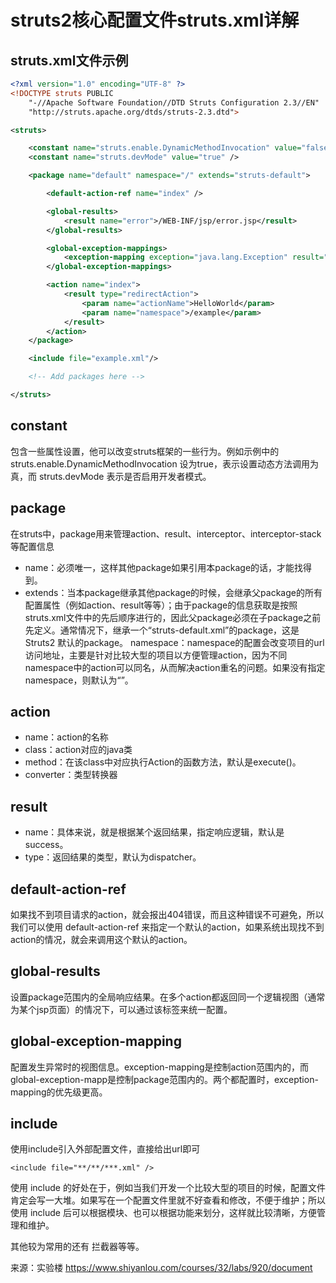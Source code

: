 # struts2核心配置文件struts.xml详解
## struts.xml文件示例
```xml
<?xml version="1.0" encoding="UTF-8" ?>
<!DOCTYPE struts PUBLIC
    "-//Apache Software Foundation//DTD Struts Configuration 2.3//EN"
    "http://struts.apache.org/dtds/struts-2.3.dtd">

<struts>

    <constant name="struts.enable.DynamicMethodInvocation" value="false" />
    <constant name="struts.devMode" value="true" />

    <package name="default" namespace="/" extends="struts-default">

        <default-action-ref name="index" />

        <global-results>
            <result name="error">/WEB-INF/jsp/error.jsp</result>
        </global-results>

        <global-exception-mappings>
            <exception-mapping exception="java.lang.Exception" result="error"/>
        </global-exception-mappings>

        <action name="index">
            <result type="redirectAction">
                <param name="actionName">HelloWorld</param>
                <param name="namespace">/example</param>
            </result>
        </action>
    </package>

    <include file="example.xml"/>

    <!-- Add packages here -->

</struts>
```
## constant
<constant>包含一些属性设置，他可以改变struts框架的一些行为。例如示例中的 struts.enable.DynamicMethodInvocation 设为true，表示设置动态方法调用为真，而 struts.devMode 表示是否启用开发者模式。
## package
在struts中，package用来管理action、result、interceptor、interceptor-stack等配置信息
- name：必须唯一，这样其他package如果引用本package的话，才能找得到。
- extends：当本package继承其他package的时候，会继承父package的所有配置属性（例如action、result等等）；由于package的信息获取是按照struts.xml文件中的先后顺序进行的，因此父package必须在子package之前先定义。通常情况下，继承一个“struts-default.xml”的package，这是 Struts2 默认的package。
namespace：namespace的配置会改变项目的url访问地址，主要是针对比较大型的项目以方便管理action，因为不同namespace中的action可以同名，从而解决action重名的问题。如果没有指定namespace，则默认为“”。
## action
- name：action的名称
- class：action对应的java类
- method：在该class中对应执行Action的函数方法，默认是execute()。
- converter：类型转换器
## result
- name：具体来说，就是根据某个返回结果，指定响应逻辑，默认是success。
- type：返回结果的类型，默认为dispatcher。
## default-action-ref
如果找不到项目请求的action，就会报出404错误，而且这种错误不可避免，所以我们可以使用 default-action-ref 来指定一个默认的action，如果系统出现找不到action的情况，就会来调用这个默认的action。
## global-results
设置package范围内的全局响应结果。在多个action都返回同一个逻辑视图（通常为某个jsp页面）的情况下，可以通过该标签来统一配置。
## global-exception-mapping
配置发生异常时的视图信息。exception-mapping是控制action范围内的，而global-exception-mapp是控制package范围内的。两个都配置时，exception-mapping的优先级更高。
## include
使用include引入外部配置文件，直接给出url即可
```
<include file="**/**/***.xml" />
```
使用 include 的好处在于，例如当我们开发一个比较大型的项目的时候，配置文件肯定会写一大堆。如果写在一个配置文件里就不好查看和修改，不便于维护；所以使用 include 后可以根据模块、也可以根据功能来划分，这样就比较清晰，方便管理和维护。

其他较为常用的还有 <interceptor>拦截器等等。

来源：实验楼 https://www.shiyanlou.com/courses/32/labs/920/document